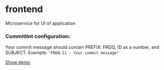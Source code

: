 # frontend
Microservice for UI of application


### Commitlint configuration:

Your commit message should contain PREFIX: FRDQ, ID as a number, and SUBJECT.
Example: ```"FRDQ-21 - Your commit message"```


[Show demo](https://www.programmers-only.com/)

